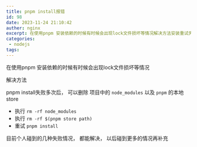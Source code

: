 ```yaml
---
title: pnpm install报错
id: 98
date: 2023-11-24 21:10:42
auther: nginx
excerpt: 在使用pnpm 安装依赖的时候有时候会出现lock文件损坏等情况解决方法安装重试失败， 可以先删除 pnpm本地store- 执行-  执行 rm -rf $(pnpm store path)-  重新安装目前个人碰到的几种失败情况， 都能解决， 以后碰到更多的情况再补充
categories:
 - nodejs
tags: 
---
```


在使用pnpm 安装依赖的时候有时候会出现lock文件损坏等情况

解决方法

pnpm install失败多次后， 可以删除 项目中的 `node_modules` 以及 `pnpm` 的本地store

-  执行 `rm -rf node_modules`
-  执行 `rm -rf $(pnpm store path)`
-  重试 `pnpm install`


目前个人碰到的几种失败情况， 都能解决， 以后碰到更多的情况再补充